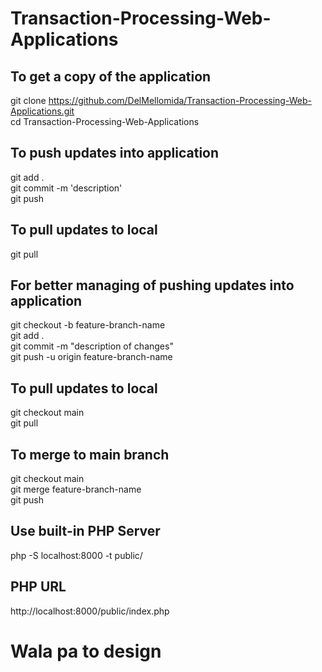# Transaction-Processing-Web-Applications

## To get a copy of the application

git clone https://github.com/DelMellomida/Transaction-Processing-Web-Applications.git  
cd Transaction-Processing-Web-Applications

## To push updates into application

git add .  
git commit -m 'description'  
git push

## To pull updates to local

git pull

## For better managing of pushing updates into application

git checkout -b feature-branch-name  
git add .  
git commit -m "description of changes"  
git push -u origin feature-branch-name

## To pull updates to local

git checkout main  
git pull

## To merge to main branch

git checkout main  
git merge feature-branch-name  
git push

## Use built-in PHP Server

php -S localhost:8000 -t public/

## PHP URL

http://localhost:8000/public/index.php

# Wala pa to design
